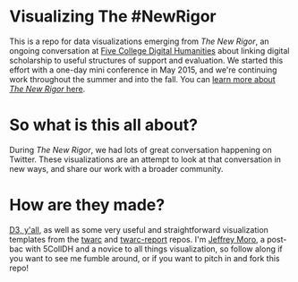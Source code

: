 # Visualizing The #NewRigor

This is a repo for data visualizations emerging from *The New Rigor*, an ongoing conversation at [Five College Digital Humanities](http://5colldh.org) about linking digital scholarship to useful structures of support and evaluation. We started this effort with a one-day mini conference in May 2015, and we're continuing work throughout the summer and into the fall. You can [learn more about *The New Rigor* here](http://thenewrigor.5colldh.org).

# So what is this all about?

During *The New Rigor*, we had lots of great conversation happening on Twitter. These visualizations are an attempt to look at that conversation in new ways, and share our work with a broader community.

# How are they made?

[D3, y'all](http://d3js.org), as well as some very useful and straightforward visualization templates from the [twarc](https://github/edsu/twarc) and [twarc-report](https://github.com/pbinkley/twarc-report) repos. I'm [Jeffrey Moro](http://jeffreymoro.com), a post-bac with 5CollDH and a novice to all things visualization, so follow along if you want to see me fumble around, or if you want to pitch in and fork this repo!
